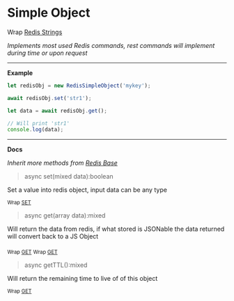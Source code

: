 # Simple Object

Wrap [Redis Strings](https://redis.io/commands#string)

_Implements most used Redis commands, rest commands will implement during time or upon request_

---

**Example**

```javascript
let redisObj = new RedisSimpleObject('mykey');

await redisObj.set('str1');

let data = await redisObj.get();

// Will print 'str1'
console.log(data);

```

---

**Docs**

_Inherit more methods from [Redis Base](redisBase.md)_

> async set(mixed data):boolean

Set a value into redis object, input data can be any type

<sub>Wrap [SET](https://redis.io/commands/set)</sub>

> async get(array data):mixed

Will return the data from redis, if what stored is JSONable the data returned will convert back to a JS Object

<sub>Wrap [GET](https://redis.io/commands/get)</sub>
<sub>Wrap [GET](https://redis.io/commands/mget)</sub>

> async getTTL():mixed

Will return the remaining time to live of of this object

<sub>Wrap [GET](https://redis.io/commands/get)</sub>
